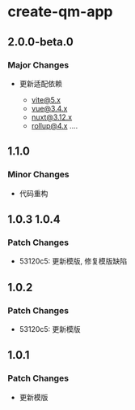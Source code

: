 # create-qm-app

## 2.0.0-beta.0

### Major Changes

- 更新适配依赖

  - vite@5.x
  - vue@3.4.x
  - nuxt@3.12.x
  - rollup@4.x
    ....

## 1.1.0

### Minor Changes

- 代码重构

## 1.0.3 1.0.4

### Patch Changes

- 53120c5: 更新模版, 修复模版缺陷

## 1.0.2

### Patch Changes

- 53120c5: 更新模版

## 1.0.1

### Patch Changes

- 更新模版
